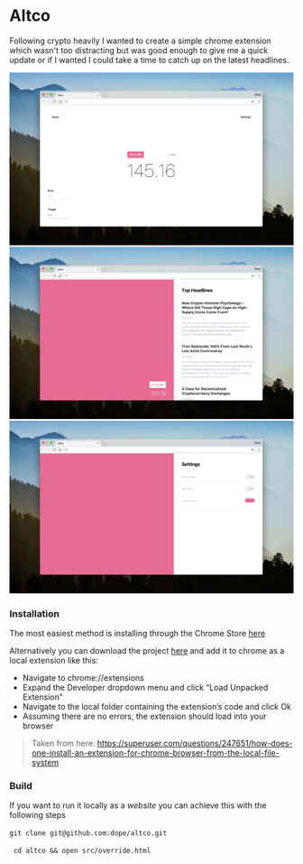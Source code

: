 # Altco

Following crypto heavily I wanted to create a simple chrome extension which
wasn't too distracting but was good enough to give me a quick update or if
I wanted I could take a time to catch up on the latest headlines.

![Light Theme](docs/images/light.jpg)
![News](docs/images/news.jpg)
![Settings](docs/images/settings.jpg)

### Installation

The most easiest method is installing through the Chrome Store [here](https://chrome.google.com/webstore/detail/altco/dlmjmklpkfldkhbfkkhbnegfiacaognj)

Alternatively you can download the project
[here](https://github.com/dope/altco/archive/master.zip) and add it to chrome as a local
extension like this:

- Navigate to chrome://extensions
- Expand the Developer dropdown menu and click “Load Unpacked Extension”
- Navigate to the local folder containing the extension’s code and click Ok
- Assuming there are no errors, the extension should load into your browser
> Taken from here: https://superuser.com/questions/247651/how-does-one-install-an-extension-for-chrome-browser-from-the-local-file-system

### Build

If you want to run it locally as a _website_ you can achieve this with the
following steps

```git clone git@github.com:dope/altco.git```

``` cd altco && open src/override.html```
